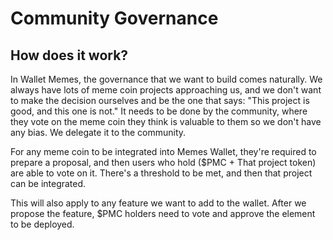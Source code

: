 # Community Governance

## How does it work?

In Wallet Memes, the governance that we want to build comes naturally. We always have lots of meme coin projects approaching us, and we don't want to make the decision ourselves and be the one that says: "This project is good, and this one is not." It needs to be done by the community, where they vote on the meme coin they think is valuable to them so we don't have any bias. We delegate it to the community.

For any meme coin to be integrated into Memes Wallet, they're required to prepare a proposal, and then users who hold ($PMC + That project token) are able to vote on it. There's a threshold to be met, and then that project can be integrated.

This will also apply to any feature we want to add to the wallet. After we propose the feature, $PMC holders need to vote and approve the element to be deployed.
